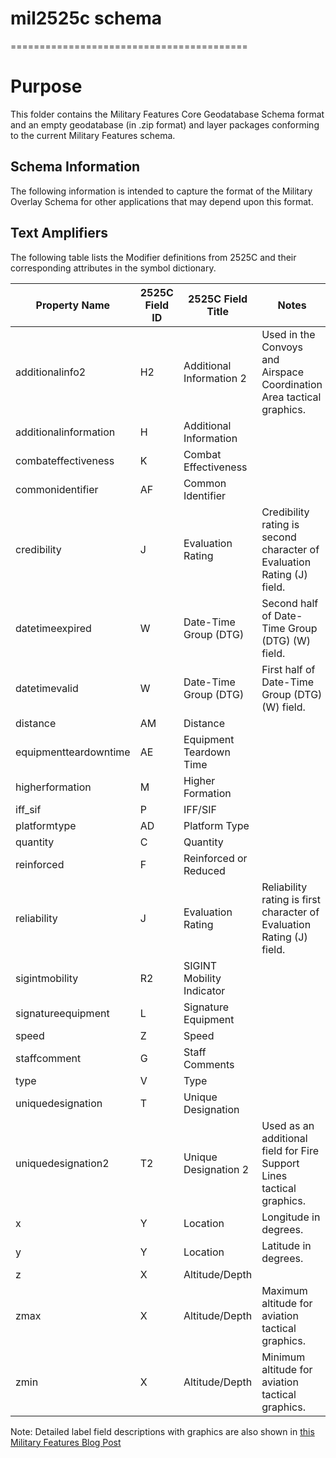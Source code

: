 # mil2525c schema
=========================================

# Purpose 

This folder contains the Military Features Core Geodatabase Schema format and an empty geodatabase (in .zip format) and layer packages conforming to the current Military Features schema. 

## Schema Information

The following information is intended to capture the format of the Military Overlay Schema for other applications that may depend upon this format. 

## Text Amplifiers

The following table lists the Modifier definitions from 2525C and their corresponding attributes in the symbol dictionary.

| Property Name | 2525C Field ID | 2525C Field Title | Notes |
| ------------- | -------------- | ----------------- | ----- |
| additionalinfo2 | H2 | Additional Information 2 | Used in the Convoys and Airspace Coordination Area tactical graphics. |
| additionalinformation | H | Additional Information | |
| combateffectiveness | K | Combat Effectiveness | |
| commonidentifier | AF | Common Identifier | |
| credibility | J | Evaluation Rating | Credibility rating is second character of Evaluation Rating (J) field. |
| datetimeexpired | W | Date-Time Group (DTG) | Second half of Date-Time Group (DTG) (W) field. |
| datetimevalid | W | Date-Time Group (DTG) | First half of Date-Time Group (DTG) (W) field. |
| distance | AM | Distance | |
| equipmentteardowntime | AE | Equipment Teardown Time | |
| higherformation | M | Higher Formation | |
| iff_sif | P | IFF/SIF | |
| platformtype | AD | Platform Type | |
| quantity | C | Quantity | |
| reinforced | F | Reinforced or Reduced | |
| reliability | J | Evaluation Rating | Reliability rating is first character of Evaluation Rating (J) field. |
| sigintmobility | R2 | SIGINT Mobility Indicator | |
| signatureequipment | L | Signature Equipment | |
| speed | Z | Speed | |
| staffcomment | G | Staff Comments | |
| type | V | Type | |
| uniquedesignation | T | Unique Designation | |
| uniquedesignation2 | T2 | Unique Designation 2 | Used as an additional field for Fire Support Lines tactical graphics. |
| x | Y | Location | Longitude in degrees. |
| y | Y | Location | Latitude in degrees. |
| z | X | Altitude/Depth | |
| zmax | X | Altitude/Depth | Maximum altitude for aviation tactical graphics. |
| zmin | X | Altitude/Depth | Minimum altitude for aviation tactical graphics. |

Note: Detailed label field descriptions with graphics are also shown in [this Military Features Blog Post](http://blogs.esri.com/esri/arcgis/2011/02/04/representing-c2-tactical-symbols-in-arcgis-as-uei-features/)
